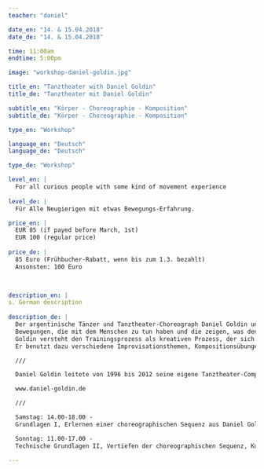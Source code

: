 ```yaml
---
teacher: "daniel"

date_en: "14. & 15.04.2018"
date_de: "14. & 15.04.2018"

time: 11:00am
endtime: 5:00pm

image: "workshop-daniel-goldin.jpg"

title_en: "Tanztheater with Daniel Goldin"
title_de: "Tanztheater mit Daniel Goldin"

subtitle_en: "Körper - Choreographie - Komposition"
subtitle_de: "Körper - Choreographie - Komposition"

type_en: "Workshop"

language_en: "Deutsch"
language_de: "Deutsch"

type_de: "Workshop"

level_en: |
  For all curious people with some kind of movement experience
  
level_de: |
  Für Alle Neugierigen mit etwas Bewegungs-Erfahrung.      

price_en: |
  EUR 85 (if payed before March, 1st)  
  EUR 100 (regular price)
  
price_de: |
  85 Euro (Frühbucher-Rabatt, wenn bis zum 1.3. bezahlt)  
  Ansonsten: 100 Euro
    


description_en: |
s. German description
  
description_de: |
  Der argentinische Tänzer und Tanztheater-Choreograph Daniel Goldin unterrichtet eine Technik, die es dem Einzelnen ermöglicht, seine eigene Persönlichkeit mit einzubeziehen:
  Bewegungen, die mit dem Menschen zu tun haben und die zeigen, was den tanzenden Menschen bewegt.
  Goldin versteht den Trainingsprozess als kreativen Prozess, der sich nicht auf das Erlernen festgelegter Schritte oder Bewegungssequenzen begrenzt, sondern am Verständnis der Bewegung orientiert.
  Er benutzt dazu verschiedene Improvisationsthemen, Kompositionsübungen und kurze Sequenzen aus seinem umfassenden choreographischen Repertoire.

  ///  

  Daniel Goldin leitete von 1996 bis 2012 seine eigene Tanztheater-Compagnie am Theater in Münster. Er studierte modernen und klassischen Tanz in Buenos Aires und war Mitglied bei Nucleodanza und der Grupo de Danza Contemporánea del Teatro San Martín. 1987 kam er nach Deutschland und wurde Tänzer im Folkwang Tanzstudio Essen. Er arbeitete unter anderem mit Pina Bausch und dem Wuppertaler Tanztheater sowie Künstlern wie Carolyn Carlson, Urs Dietrich, Raffaella Giordano und Susanne Linke.  

  www.daniel-goldin.de  

  ///  

  Samstag: 14.00-18.00 -  
  Grundlagen I, Erlernen einer choreographischen Sequenz aus Daniel Goldins Repertoire   

  Sonntag: 11.00-17.00 -  
  Technische Grundlagen II, Vertiefen der choreographischen Sequenz, Kompositions-Übungen, Zusammenführen der Sequenz und Eigen-Kompositionen zu einer Szene

---
```




